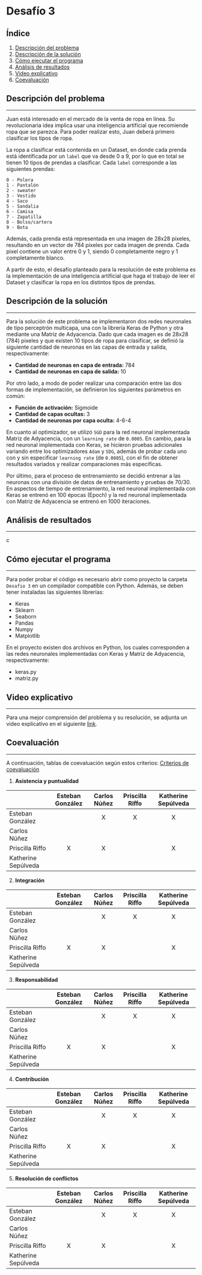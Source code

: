 # Desafío 3
## Índice
1. [Descripción del problema](#descripción-del-problema)
2. [Descripción de la solución](#descripción-de-la-solución)
3. [Cómo ejecutar el programa](#cómo-ejecutar-el-programa)
4. [Análisis de resultados](#análisis-de-resultados)
5. [Video explicativo](#video-explicativo)
6. [Coevaluación](#coevaluación)
## Descripción del problema
***
Juan está interesado en el mercado de la venta de ropa en línea. Su revolucionaria idea implica usar una inteligencia artificial que recomiende ropa que se parezca. Para poder realizar esto, Juan deberá primero clasificar los tipos de ropa.

La ropa a clasificar está contenida en un Dataset, en donde cada prenda está identificada por un `label` que va desde 0 a 9, por lo que en total se tienen 10 tipos de prendas a clasificar. Cada `label` corresponde a las siguientes prendas:

```
0 - Polera
1 - Pantalón
2 - sweater
3 - Vestido
4 - Saco
5 - Sandalia
6 - Camisa
7 - Zapatilla
8 - Bolso/cartera
9 - Bota
```

Además, cada prenda está representada en una imagen de 28x28 píxeles, resultando en un vector de 784 píxeles por cada imagen de prenda. Cada pixel contiene un valor entre 0 y 1, siendo 0 completamente negro y 1 completamente blanco.

A partir de esto, el desafío planteado para la resolución de este problema es la implementación de una inteligencia artificial que haga el trabajo de leer el Dataset y clasificar la ropa en los distintos tipos de prendas.
## Descripción de la solución
***
Para la solución de este problema se implementaron dos redes neuronales de tipo perceptrón multicapa, una con la librería Keras de Python y otra mediante una Matriz de Adyacencia. Dado que cada imagen es de 28x28 (784) pixeles y que existen 10 tipos de ropa para clasificar, se definió la siguiente cantidad de neuronas en las capas de entrada y salida, respectivamente:

* **Cantidad de neuronas en capa de entrada:** 784
* **Cantidad de neuronas en capa de salida:** 10

Por otro lado, a modo de poder realizar una comparación entre las dos formas de implementación, se definieron los siguientes parámetros en común:

* **Función de activación:** Sigmoide
* **Cantidad de capas ocultas:** 3
* **Cantidad de neuronas por capa oculta:** 4-6-4

En cuanto al optimizador, se utilizó `SGD` para la red neuronal implementada Matriz de Adyacencia, con un `learning rate` de `0.0005`. En cambio, para la red neuronal implementada con Keras, se hicieron pruebas adicionales variando entre los optimizadores `Adam` y `SDG`, además de probar cada uno con y sin especificar `learning rate` (de `0.0005`), con el fin de obtener resultados variados y realizar comparaciones más especificas.

Por último, para el proceso de entrenamiento se decidió entrenar a las neuronas con una división de datos de entrenamiento y pruebas de 70/30. En aspectos de tiempo de entrenamiento, la red neuronal implementada con Keras se entrenó en 100 épocas (Epoch) y la red neuronal implementada con Matriz de Adyacencia se entrenó en 1000 iteraciones.
## Análisis de resultados
***
c
## Cómo ejecutar el programa
***
Para poder probar el código es necesario abrir como proyecto la carpeta ```Desafio 3``` en un compilador compatible con Python. Además, se deben tener instaladas las siguientes librerías:
* Keras
* Sklearn
* Seaborn
* Pandas
* Numpy
* Matplotlib

En el proyecto existen dos archivos en Python, los cuales corresponden a las redes neuronales implementadas con Keras y Matriz de Adyacencia, respectivamente:

* keras.py
* matriz.py

## Video explicativo
***
Para una mejor comprensión del problema y su resolución, se adjunta un video explicativo en el siguiente [link]().
## Coevaluación
***
A continuación, tablas de coevaluación según estos criterios: [Criterios de coevaluación](https://docs.google.com/document/d/1YSba-KNP-ReP_TJePQkCHXJ1x4_MtOizQPIrNnriZbw/edit#)
1. **Asistencia y puntualidad**

|                     | Esteban González | Carlos Núñez | Priscilla Riffo | Katherine Sepúlveda |
| ------------------- | :--------------: | :----------: | :-------------: | :-----------------: |
| Esteban González    | |X|X|X|
| Carlos Núñez        | | | | |
| Priscilla Riffo     |X|X| |X|
| Katherine Sepúlveda | | | | |
2. **Integración**

|                     | Esteban González | Carlos Núñez | Priscilla Riffo | Katherine Sepúlveda |
| ------------------- | :--------------: | :----------: | :-------------: | :-----------------: |
| Esteban González    | |X|X|X|
| Carlos Núñez        | | | | |
| Priscilla Riffo     |X|X| |X|
| Katherine Sepúlveda | | | | |
3. **Responsabilidad**

|                     | Esteban González | Carlos Núñez | Priscilla Riffo | Katherine Sepúlveda |
| ------------------- | :--------------: | :----------: | :-------------: | :-----------------: |
| Esteban González    | |X|X|X|
| Carlos Núñez        | | | | |
| Priscilla Riffo     |X|X| |X|
| Katherine Sepúlveda | | | | |
4. **Contribución**

|                     | Esteban González | Carlos Núñez | Priscilla Riffo | Katherine Sepúlveda |
| ------------------- | :--------------: | :----------: | :-------------: | :-----------------: |
| Esteban González    | |X|X|X|
| Carlos Núñez        | | | | |
| Priscilla Riffo     |X|X| |X|
| Katherine Sepúlveda | | | | |
5. **Resolución de conflictos**

|                     | Esteban González | Carlos Núñez | Priscilla Riffo | Katherine Sepúlveda |
| ------------------- | :--------------: | :----------: | :-------------: | :-----------------: |
| Esteban González    | |X|X|X|
| Carlos Núñez        | | | | |
| Priscilla Riffo     |X|X| |X|
| Katherine Sepúlveda | | | | |
